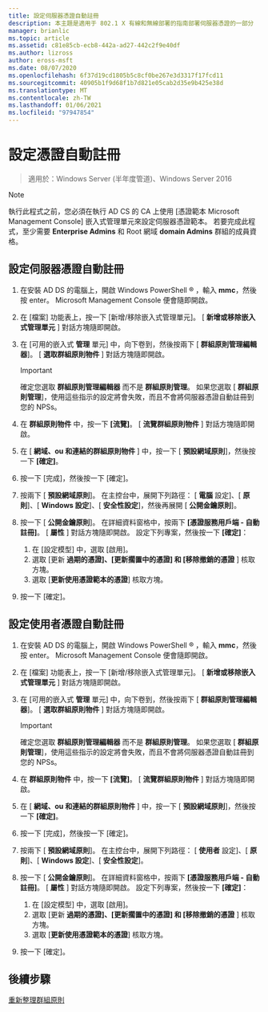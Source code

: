 ```yaml
---
title: 設定伺服器憑證自動註冊
description: 本主題是適用于 802.1 X 有線和無線部署的指南部署伺服器憑證的一部分
manager: brianlic
ms.topic: article
ms.assetid: c81e85cb-ecb8-442a-ad27-442c2f9e40df
ms.author: lizross
author: eross-msft
ms.date: 08/07/2020
ms.openlocfilehash: 6f37d19cd1805b5c8cf0be267e3d3317f17fcd11
ms.sourcegitcommit: 40905b1f9d68f1b7d821e05cab2d35e9b425e38d
ms.translationtype: MT
ms.contentlocale: zh-TW
ms.lasthandoff: 01/06/2021
ms.locfileid: "97947854"
---
```

# <a name="configure-certificate-auto-enrollment"></a>設定憑證自動註冊

>適用於：Windows Server (半年度管道)、Windows Server 2016

> [!NOTE]
> 執行此程式之前，您必須在執行 AD CS 的 CA 上使用 [憑證範本 Microsoft Management Console] 嵌入式管理單元來設定伺服器憑證範本。
若要完成此程式，至少需要 **Enterprise Admins** 和 Root 網域 **domain Admins** 群組的成員資格。

## <a name="configure-server-certificate-auto-enrollment"></a>設定伺服器憑證自動註冊

1. 在安裝 AD DS 的電腦上，開啟 Windows PowerShell &reg; ，輸入 **mmc**，然後按 enter。 Microsoft Management Console 便會隨即開啟。
2. 在 [檔案] 功能表上，按一下 [新增/移除嵌入式管理單元]。 [ **新增或移除嵌入式管理單元** ] 對話方塊隨即開啟。
3. 在 [可用的嵌入式 **管理** 單元] 中，向下卷到，然後按兩下 [ **群組原則管理編輯器**]。 [ **選取群組原則物件** ] 對話方塊隨即開啟。

     > [!IMPORTANT]
     > 確定您選取 **群組原則管理編輯器** 而不是 **群組原則管理**。 如果您選取 [ **群組原則管理**]，使用這些指示的設定將會失敗，而且不會將伺服器憑證自動註冊到您的 NPSs。

4. 在 **群組原則物件** 中，按一下 **[流覽]**。 [ **流覽群組原則物件** ] 對話方塊隨即開啟。
5. 在 [ **網域、ou 和連結的群組原則物件** ] 中，按一下 [ **預設網域原則**]，然後按一下 **[確定]**。
6. 按一下 [完成]，然後按一下 [確定]。
7. 按兩下 [ **預設網域原則**]。 在主控台中，展開下列路徑： [ **電腦** 設定]、[ **原則**]、[ **Windows 設定**]、[ **安全性設定**]，然後再展開 [ **公開金鑰原則**]。
8. 按一下 [ **公開金鑰原則**]。 在詳細資料窗格中，按兩下 **[憑證服務用戶端 - 自動註冊]**。 [ **屬性** ] 對話方塊隨即開啟。 設定下列專案，然後按一下 **[確定]**：

     1. 在 [設定模型] 中，選取 [啟用]。
     2. 選取 [更新 **過期的憑證]、[更新擱置中的憑證] 和 [移除撤銷的憑證** ] 核取方塊。
     3. 選取 [**更新使用憑證範本的憑證**] 核取方塊。

9. 按一下 [確定]。

## <a name="configure-user-certificate-auto-enrollment"></a>設定使用者憑證自動註冊

1. 在安裝 AD DS 的電腦上，開啟 Windows PowerShell &reg; ，輸入 **mmc**，然後按 enter。 Microsoft Management Console 便會隨即開啟。
2. 在 [檔案] 功能表上，按一下 [新增/移除嵌入式管理單元]。 [ **新增或移除嵌入式管理單元** ] 對話方塊隨即開啟。
3. 在 [可用的嵌入式 **管理** 單元] 中，向下卷到，然後按兩下 [ **群組原則管理編輯器**]。 [ **選取群組原則物件** ] 對話方塊隨即開啟。

     > [!IMPORTANT]
     > 確定您選取 **群組原則管理編輯器** 而不是 **群組原則管理**。 如果您選取 [ **群組原則管理**]，使用這些指示的設定將會失敗，而且不會將伺服器憑證自動註冊到您的 NPSs。

4. 在 **群組原則物件** 中，按一下 **[流覽]**。 [ **流覽群組原則物件** ] 對話方塊隨即開啟。
5. 在 [ **網域、ou 和連結的群組原則物件** ] 中，按一下 [ **預設網域原則**]，然後按一下 **[確定]**。
6. 按一下 [完成]，然後按一下 [確定]。
7. 按兩下 [ **預設網域原則**]。 在主控台中，展開下列路徑： [ **使用者** 設定]、[ **原則**]、[ **Windows 設定**]、[ **安全性設定**]。
8. 按一下 [ **公開金鑰原則**]。 在詳細資料窗格中，按兩下 **[憑證服務用戶端 - 自動註冊]**。 [ **屬性** ] 對話方塊隨即開啟。 設定下列專案，然後按一下 **[確定]**：

     1. 在 [設定模型] 中，選取 [啟用]。
     2. 選取 [更新 **過期的憑證]、[更新擱置中的憑證] 和 [移除撤銷的憑證** ] 核取方塊。
     3. 選取 [**更新使用憑證範本的憑證**] 核取方塊。

9. 按一下 [確定]。

## <a name="next-steps"></a>後續步驟

[重新整理群組原則](refresh-group-policy.md)
